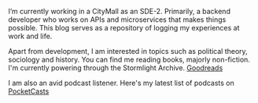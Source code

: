 I’m currently working in a CityMall as an SDE-2. Primarily, a backend developer who works on APIs and microservices that makes things possible. This blog serves as a repository of logging my experiences at work and life.

Apart from development, I am interested in topics such as political theory, sociology and history. You can find me reading books, majorly non-fiction. I'm currently powering through the Stormlight Archive. [Goodreads](https://www.goodreads.com/sameerkolpekwar)

I am also an avid podcast listener. Here's my latest list of podcasts on [PocketCasts](https://lists.pocketcasts.com/1f420f01-6343-442f-a736-33a0520c74ab)
